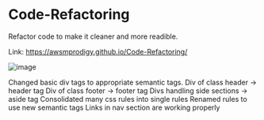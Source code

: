 # Code-Refactoring
Refactor code to make it cleaner and more readible.

Link: https://awsmprodigy.github.io/Code-Refactoring/

![image](https://user-images.githubusercontent.com/44030566/133720245-2659fe8e-91d2-46c3-983c-6945bf72dc4c.png)

Changed basic div tags to appropriate semantic tags.
  Div of class header -> header tag
  Div of class footer -> footer tag
  Divs handling side sections -> aside tag
  Consolidated many css rules into single rules
  Renamed rules to use new semantic tags
 Links in nav section are working properly
 
  
